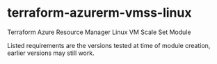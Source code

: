 # terraform-azurerm-vmss-linux

Terraform Azure Resource Manager Linux VM Scale Set Module

Listed requirements are the versions tested at time of module creation, earlier versions may still work.

<!-- BEGIN_TF_DOCS -->

<!-- END_TF_DOCS -->
